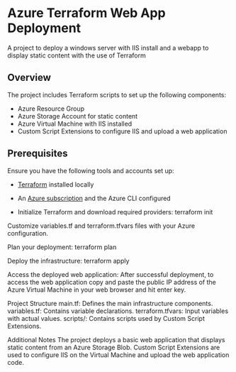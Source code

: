 # Azure Terraform Web App Deployment

A project to deploy a windows server with IIS install and a webapp to display static content with the use of Terraform

## Overview

The project includes Terraform scripts to set up the following components:

- Azure Resource Group
- Azure Storage Account for static content
- Azure Virtual Machine with IIS installed
- Custom Script Extensions to configure IIS and upload a web application

## Prerequisites

Ensure you have the following tools and accounts set up:

- [Terraform](https://www.terraform.io/) installed locally
- An [Azure subscription](https://azure.microsoft.com/en-us/free/) and the Azure CLI configured

- Initialize Terraform and download required providers:
terraform init

Customize variables.tf and terraform.tfvars files with your Azure configuration.

Plan your deployment:
terraform plan

Deploy the infrastructure:
terraform apply

Access the deployed web application:
After successful deployment, to access the web application copy and paste the public IP address of the Azure Virtual Machine in your web browser and hit enter key.

Project Structure
main.tf: Defines the main infrastructure components.
variables.tf: Contains variable declarations.
terraform.tfvars: Input variables with actual values.
scripts/: Contains scripts used by Custom Script Extensions.

Additional Notes
The project deploys a basic web application that displays static content from an Azure Storage Blob.
Custom Script Extensions are used to configure IIS on the Virtual Machine and upload the web application code.


